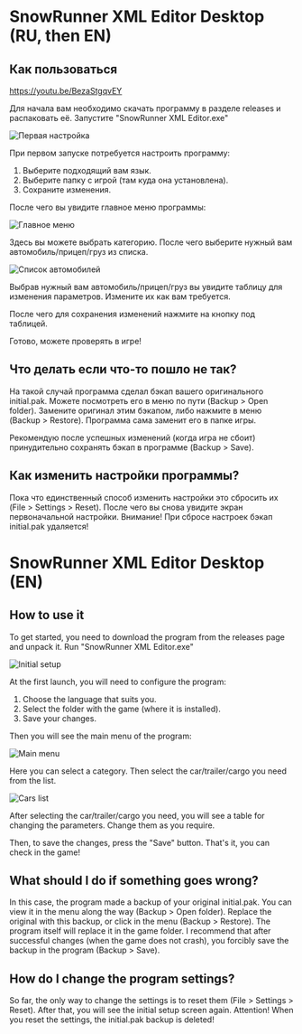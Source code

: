 # SnowRunner XML Editor Desktop (RU, then EN)

## Как пользоваться

<https://youtu.be/BezaStgqvEY>

Для начала вам необходимо скачать программу в разделе releases и распаковать её. Запустите "SnowRunner XML Editor.exe"

![Первая настройка](https://image.modcdn.io/members/4a97/2992192/profile/2021-04-1.png)

При первом запуске потребуется настроить программу:

1. Выберите подходящий вам язык.
2. Выберите папку с игрой (там куда она установлена).
3. Сохраните изменения.

После чего вы увидите главное меню программы:

![Главное меню](https://image.modcdn.io/members/4a97/2992192/profile/2021-03-3.1.png)

Здесь вы можете выбрать категорию.
После чего выберите нужный вам автомобиль/прицеп/груз из списка.

![Список автомобилей](https://image.modcdn.io/members/4a97/2992192/profile/2021-03-3.2.png)

Выбрав нужный вам автомобиль/прицеп/груз вы увидите таблицу для изменения параметров. Измените их как вам требуется.

После чего для сохранения изменений нажмите на кнопку под таблицей.

Готово, можете проверять в игре!

## Что делать если что-то пошло не так?

На такой случай программа сделал бэкап вашего оригинального initial.pak. Можете посмотреть его в меню по пути (Backup > Open folder).
Замените оригинал этим бэкапом, либо нажмите в меню (Backup > Restore). Программа сама заменит его в папке игры.

Рекомендую после успешных изменений (когда игра не сбоит) принудительно сохранять бэкап в программе (Backup > Save).

## Как изменить настройки программы?

Пока что единственный способ изменить настройки это сбросить их (File > Settings > Reset). После чего вы снова увидите экран первоначальной настройки.
Внимание! При сбросе настроек бэкап initial.pak удаляется!

# SnowRunner XML Editor Desktop (EN)

## How to use it

To get started, you need to download the program from the releases page and unpack it. Run "SnowRunner XML Editor.exe"

![Initial setup](https://image.modcdn.io/members/4a97/2992192/profile/2021-04-1.1.png)

At the first launch, you will need to configure the program:

1. Choose the language that suits you.
2. Select the folder with the game (where it is installed).
3. Save your changes.

Then you will see the main menu of the program:

![Main menu](https://image.modcdn.io/members/4a97/2992192/profile/2021-03-3.4.png)

Here you can select a category.
Then select the car/trailer/cargo you need from the list.

![Cars list](https://image.modcdn.io/members/4a97/2992192/profile/2021-03-3.5.png)

After selecting the car/trailer/cargo you need, you will see a table for changing the parameters. Change them as you require.

Then, to save the changes, press the "Save" button.
That's it, you can check in the game!

## What should I do if something goes wrong?

In this case, the program made a backup of your original initial.pak. You can view it in the menu along the way (Backup > Open folder).
Replace the original with this backup, or click in the menu (Backup > Restore). The program itself will replace it in the game folder.
I recommend that after successful changes (when the game does not crash), you forcibly save the backup in the program (Backup > Save).

## How do I change the program settings?

So far, the only way to change the settings is to reset them (File > Settings > Reset). After that, you will see the initial setup screen again.
Attention! When you reset the settings, the initial.pak backup is deleted!